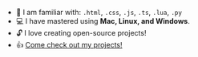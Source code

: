 * 🧠 I am familiar with: `.html`, `.css`, `.js`, `.ts`, `.lua`, `.py`
* 💻 I have mastered using **Mac, Linux, and Windows**.
* 🔓 I love creating open-source projects!
* 👍 [Come check out my projects!](https://github.com/sudo-njr?tab=repositories)
